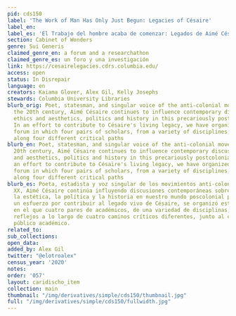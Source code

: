 ```yaml
---
pid: cds150
label: 'The Work of Man Has Only Just Begun: Legacies of Césaire'
label_en:
label_es: 'El Trabajo del hombre acaba de comenzar: Legados de Aimé Césaire'
section: Cabinet of Wonders
genre: Sui Generis
claimed_genre_en: a forum and a researchathon
claimed_genre_es: un foro y una investigación
link: https://cesairelegacies.cdrs.columbia.edu/
access: open
status: In Disrepair
language: en
creators: Kaiama Glover, Alex Gil, Kelly Josephs
stewards: Columbia University Libraries
blurb_orig: Poet, statesman, and singular voice of the anti-colonial movements of
  the 20th century, Aimé Césaire continues to influence contemporary discussions of
  ethics and aesthetics, politics and history in this precariously postcolonial world.
  In an effort to contribute to Césaire's living legacy, we have organized an online
  forum in which four pairs of scholars, from a variety of disciplines, offer reflections
  along four different critical paths
blurb_en: Poet, statesman, and singular voice of the anti-colonial movements of the
  20th century, Aimé Césaire continues to influence contemporary discussions of ethics
  and aesthetics, politics and history in this precariously postcolonial world. In
  an effort to contribute to Césaire's living legacy, we have organized an online
  forum in which four pairs of scholars, from a variety of disciplines, offer reflections
  along four different critical paths
blurb_es: Poeta, estadista y voz singular de los movimientos anti-coloniales del siglo
  XX, Aimé Césaire continúa influyendo discusiones contemporáneas sobre la ética y
  la estética, la política y la historia en nuestro mundo poscolonial precario. En
  un esfuerzo por contribuir al legado vivo de Césaire, se organizó este foro en línea
  en el que cuatro pares de académicos, de una variedad de disciplinas, ofrecieron
  reflejos a lo largo de cuatro caminos críticos diferentes, junto al comentario del
  público académico.
related_to:
sub_collections:
open_data:
added_by: Alex Gil
twitter: "@elotroalex"
census_year: '2020'
notes:
order: '057'
layout: caridischo_item
collection: main
thumbnail: "/img/derivatives/simple/cds150/thumbnail.jpg"
full: "/img/derivatives/simple/cds150/fullwidth.jpg"
---
```


